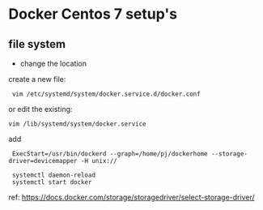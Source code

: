 # Docker Centos 7 setup's

## file system
- change the location

create a new file:
```
 vim /etc/systemd/system/docker.service.d/docker.conf
 ```
or edit the existing:
```
vim /lib/systemd/system/docker.service
```
add
```
 ExecStart=/usr/bin/dockerd --graph=/home/pj/dockerhome --storage-driver=devicemapper -H unix://
 
 systemctl daemon-reload
 systemctl start docker
```

ref:
https://docs.docker.com/storage/storagedriver/select-storage-driver/



